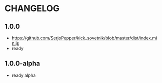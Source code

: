 CHANGELOG
==============

1.0.0
-----------------
 * https://github.com/SerjoPepper/kick_sovetnik/blob/master/dist/index.min.js
 * ready

1.0.0-alpha
-----------------
 * ready alpha
